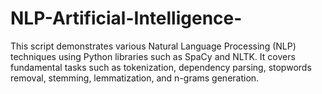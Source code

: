 # NLP-Artificial-Intelligence-
This script demonstrates various Natural Language Processing (NLP) techniques using Python libraries such as SpaCy and NLTK. It covers fundamental tasks such as tokenization, dependency parsing, stopwords removal, stemming, lemmatization, and n-grams generation.
